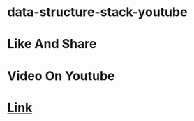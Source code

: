 # data-structure-stack-youtube
# Like And Share 
# Video On Youtube 
# <a href="https://www.youtube.com/watch?v=LKCiWu7wn2I&t=82s" target="_blanck"> Link </a>
